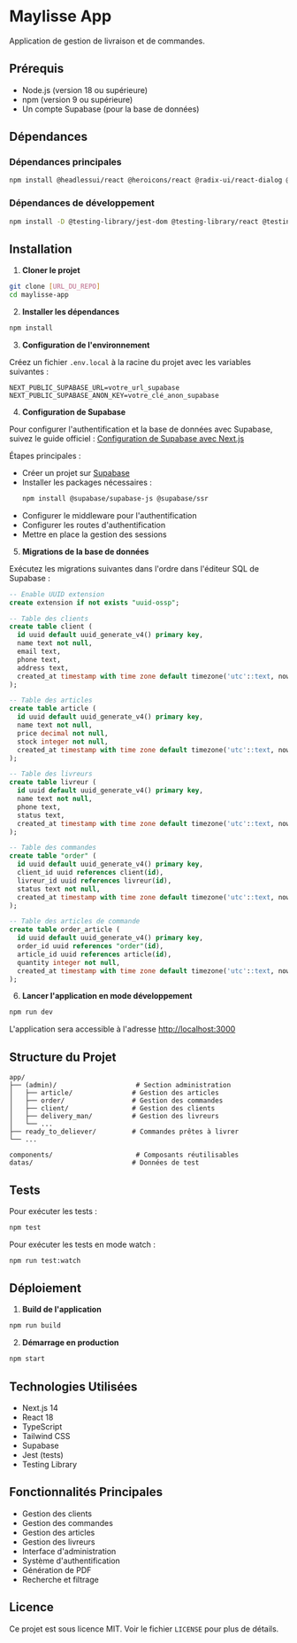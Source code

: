 # Maylisse App

Application de gestion de livraison et de commandes.

## Prérequis

- Node.js (version 18 ou supérieure)
- npm (version 9 ou supérieure)
- Un compte Supabase (pour la base de données)

## Dépendances

### Dépendances principales
```bash
npm install @headlessui/react @heroicons/react @radix-ui/react-dialog @radix-ui/react-dropdown-menu @radix-ui/react-label @radix-ui/react-select @radix-ui/react-slot @supabase/auth-helpers-nextjs @supabase/supabase-js class-variance-authority clsx jspdf lucide-react next react react-dom tailwind-merge tailwindcss-animate
```

### Dépendances de développement
```bash
npm install -D @testing-library/jest-dom @testing-library/react @testing-library/user-event @types/jest @types/node @types/react @types/react-dom @types/testing-library__react autoprefixer eslint eslint-config-next identity-obj-proxy jest jest-environment-jsdom postcss tailwindcss ts-jest typescript
```

## Installation

1. **Cloner le projet**
```bash
git clone [URL_DU_REPO]
cd maylisse-app
```

2. **Installer les dépendances**
```bash
npm install
```

3. **Configuration de l'environnement**

Créez un fichier `.env.local` à la racine du projet avec les variables suivantes :
```env
NEXT_PUBLIC_SUPABASE_URL=votre_url_supabase
NEXT_PUBLIC_SUPABASE_ANON_KEY=votre_clé_anon_supabase
```

4. **Configuration de Supabase**

Pour configurer l'authentification et la base de données avec Supabase, suivez le guide officiel : [Configuration de Supabase avec Next.js](https://supabase.com/docs/guides/auth/server-side/nextjs)

Étapes principales :
- Créer un projet sur [Supabase](https://supabase.com)
- Installer les packages nécessaires :
  ```bash
  npm install @supabase/supabase-js @supabase/ssr
  ```
- Configurer le middleware pour l'authentification
- Configurer les routes d'authentification
- Mettre en place la gestion des sessions

5. **Migrations de la base de données**

Exécutez les migrations suivantes dans l'ordre dans l'éditeur SQL de Supabase :

```sql
-- Enable UUID extension
create extension if not exists "uuid-ossp";

-- Table des clients
create table client (
  id uuid default uuid_generate_v4() primary key,
  name text not null,
  email text,
  phone text,
  address text,
  created_at timestamp with time zone default timezone('utc'::text, now()) not null
);

-- Table des articles
create table article (
  id uuid default uuid_generate_v4() primary key,
  name text not null,
  price decimal not null,
  stock integer not null,
  created_at timestamp with time zone default timezone('utc'::text, now()) not null
);

-- Table des livreurs
create table livreur (
  id uuid default uuid_generate_v4() primary key,
  name text not null,
  phone text,
  status text,
  created_at timestamp with time zone default timezone('utc'::text, now()) not null
);

-- Table des commandes
create table "order" (
  id uuid default uuid_generate_v4() primary key,
  client_id uuid references client(id),
  livreur_id uuid references livreur(id),
  status text not null,
  created_at timestamp with time zone default timezone('utc'::text, now()) not null
);

-- Table des articles de commande
create table order_article (
  id uuid default uuid_generate_v4() primary key,
  order_id uuid references "order"(id),
  article_id uuid references article(id),
  quantity integer not null,
  created_at timestamp with time zone default timezone('utc'::text, now()) not null
);
```

6. **Lancer l'application en mode développement**
```bash
npm run dev
```

L'application sera accessible à l'adresse [http://localhost:3000](http://localhost:3000)

## Structure du Projet

```
app/
├── (admin)/                    # Section administration
│   ├── article/               # Gestion des articles
│   ├── order/                 # Gestion des commandes
│   ├── client/                # Gestion des clients
│   ├── delivery_man/          # Gestion des livreurs
│   └── ...
├── ready_to_deliever/         # Commandes prêtes à livrer
└── ...

components/                     # Composants réutilisables
datas/                         # Données de test
```

## Tests

Pour exécuter les tests :
```bash
npm test
```

Pour exécuter les tests en mode watch :
```bash
npm run test:watch
```

## Déploiement

1. **Build de l'application**
```bash
npm run build
```

2. **Démarrage en production**
```bash
npm start
```

## Technologies Utilisées

- Next.js 14
- React 18
- TypeScript
- Tailwind CSS
- Supabase
- Jest (tests)
- Testing Library

## Fonctionnalités Principales

- Gestion des clients
- Gestion des commandes
- Gestion des articles
- Gestion des livreurs
- Interface d'administration
- Système d'authentification
- Génération de PDF
- Recherche et filtrage

## Licence

Ce projet est sous licence MIT. Voir le fichier `LICENSE` pour plus de détails.
